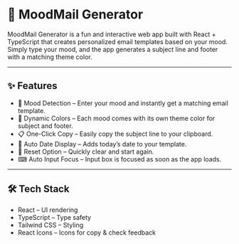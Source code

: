 # 📧 MoodMail Generator

MoodMail Generator is a fun and interactive web app built with React + TypeScript that creates personalized email templates based on your mood.  
Simply type your mood, and the app generates a subject line and footer with a matching theme color.

---

## ✨ Features

- 🎯 Mood Detection – Enter your mood and instantly get a matching email template.
- 🎨 Dynamic Colors – Each mood comes with its own theme color for subject and footer.
- 📋 One-Click Copy – Easily copy the subject line to your clipboard.
- 📅 Auto Date Display – Adds today’s date to your template.
- 🔄 Reset Option – Quickly clear and start again.
- ⌨ Auto Input Focus – Input box is focused as soon as the app loads.

---

## 🛠️ Tech Stack

- React – UI rendering
- TypeScript – Type safety
- Tailwind CSS – Styling
- React Icons – Icons for copy & check feedback
